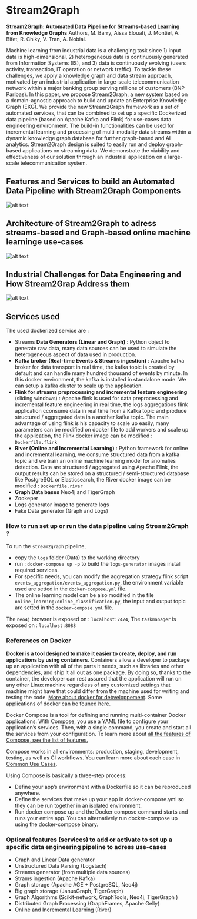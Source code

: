 # Stream2Graph 
**Stream2Graph: Automated Data Pipeline for Streams-based Learning from Knowledge Graphs**
Authors, M. Barry, Aissa Elouafi, J. Montiel, A. Bifet, R. Chiky, V. Tran, A. Nobial.

Machine learning from industrial data is a challenging task since 1) input data is high-dimensional, 2) heterogeneous data is continuously generated from Information Systems (IS), and 3) data is continuously evolving (users activity, transaction, IT operation or network traffic). To tackle these challenges, we apply a knowledge graph and data stream approach, motivated by an industrial application in large-scale telecommunication network within a major banking group serving millions of customers (BNP Paribas). In this paper, we propose Stream2Graph, a new system based on a domain-agnostic approach to build and update an Enterprise Knowledge Graph (EKG).
 We provide the new Stream2Graph framework as a set of automated services, that can be combined to set up a specific Dockerized data pipeline (based on Apache Kafka and Flink) for use-cases data engineering environment. The build-in functionalities can be used for incremental learning and processing of multi-modality data streams within a dynamic knowledge graph database for further graph-based and AI analytics. Stream2Graph design is suited to easily run and deploy graph-based applications on streaming data. We demonstrate the viability and effectiveness of our solution through an industrial application on a large-scale telecommunication system.
 
## Features and Services to build an Automated Data Pipeline with Stream2Graph Components
![alt text](https://github.com/aissaelouafi/stream2graph/blob/master/Features_Stream2Graph_To_Build_DataPipeline.png)

## Architecture of Stream2Graph to adress streams-based and Graph-based online machine learninge use-cases
![alt text](https://github.com/aissaelouafi/stream2graph/blob/master/Architecture_Stream2Graph_Data_Pipelines.png)

## Industrial Challenges for Data Engineering and How Stream2Grap Address them 
![alt text](https://github.com/aissaelouafi/stream2graph/blob/master/Industrial_Challenges_Stream2Graph_Features.PNG)


## Services used 

The used dockerized service are :
- Streams **Data Generators (Linear and Graph)** : Python object to generate raw data, many data sources can be used to simulate the heterogeneous aspect of data used in production.
- **Kafka broker (Real-time Events & Streams ingestion)** : Apache kafka broker for data transport in real time, the kafka topic is created by default and can handle many hundred thousand of events by minute. In this docker environment, the kafka is installed in standalone mode. We can setup a kafka cluster to scale up the application. 
- **Flink for streams preprocessing and incremental feature engineering** (sliding windows) : Apache flink is used for data preprocessing and incremental feature engineering in real time, the logs aggregations flink application cconsume data in real time from a Kafka topic and produce structured / aggregated data in a another kafka topic. The main advantage of using flink is his capacity to scale up easily, many parameters can be modified on docker file to add workers and scale up the application, the Flink docker image can be modified : `Dockerfile.flink`
- **River (Online and Incremental Learning)** : Python framework for online and incremental learning, we consume structured data from a kafka topic and we train an online machine learning model for anomalies detection. Data are structured / aggregated using Apache Flink, the output results can be stored on a structured / semi-structured database like PostgreSQL or Elasticsearch, the River docker image can be modified : `Dockerfile.river`
- **Graph Data bases** Neo4j and TigerGraph
- Zookeper 
- Logs generator image to generate logs 
- Fake Data generator (Graph and Logs)


### How to run set up or run the data pipeline using Stream2Graph ?

To run the `stream2graph` pipeline, 
- copy the `logs` folder (Data) to the working directory 
- run : `docker-compose up -p` to build the `logs-generator` images install required services.
- For specific needs, you can modify the aggregation strategy flink script `events_aggregation/events_aggregation.py`, the environment variable used are setted in the `docker-compose.yml` file.
- The online learning model can be also modified in the file `online_learning/online_classification.py`, the input and output topic are setted in the `docker-compose.yml` file. 

The `neo4j` browser is exposed on : `localhost:7474`, The `taskmanager` is exposed on : `localhost:8088`


### References on Docker

**Docker is a tool designed to make it easier to create, deploy, and run applications by using containers**. Containers allow a developer to package up an application with all of the parts it needs, such as libraries and other dependencies, and ship it all out as one package. By doing so, thanks to the container, the developer can rest assured that the application will run on any other Linux machine regardless of any customized settings that machine might have that could differ from the machine used for writing and testing the code. [More about docker for debveloppement](https://dev.to/amoniacou/what-is-docker-why-is-it-important-and-necessary-for-developers-part-i-39e5). Some applications of docker can be founed [here](https://www.infoworld.com/article/3310941/why-you-should-use-docker-and-containers.html). 

Docker Compose is a tool for defining and running multi-container Docker applications. With Compose, you use a YAML file to configure your application’s services. Then, with a single command, you create and start all the services from your configuration. To learn more about [all the features of Compose, see the list of features.](https://docs.docker.com/compose/#features) 

Compose works in all environments: production, staging, development, testing, as well as CI workflows. You can learn more about each case in [Common Use Cases](https://docs.docker.com/compose/#common-use-cases).

Using Compose is basically a three-step process:

- Define your app’s environment with a Dockerfile so it can be reproduced anywhere.
- Define the services that make up your app in docker-compose.yml so they can be run together in an isolated environment.
- Run docker compose up and the Docker compose command starts and runs your entire app. You can alternatively run docker-compose up using the docker-compose binary.

###  Optional features (services) to add or activate to set up a specific data engineering pipeline to adress use-cases 
- Graph and Linear Data generator
- Unstructured Data Parsing (Logstach)
- Streams generator (from multiple data sources)
- Strams ingestion (Apache Kafka)
- Graph storage (Apache AGE + PostgreSQL, Neo4j)
- Big graph storage (JanusGraph, TigerGraph)
- Graph Algorithms (Scikit-network, GraphTools, Neo4j, TigerGraph )
- Distributed Graph Processing (GraphFrames, Apache Gelly) 
- Online and Incremental Learning (River)
